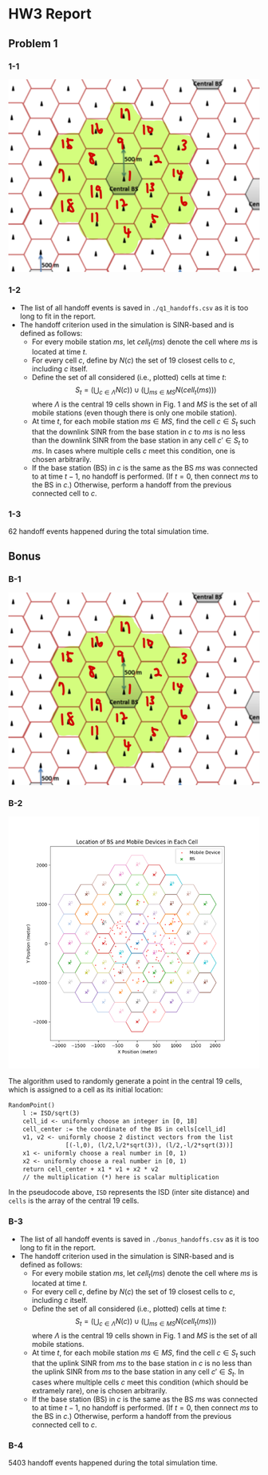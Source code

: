 # HW3 Report

## Problem 1
### 1-1

![cell id arrangement](./cell_id.png)

### 1-2

+ The list of all handoff events is saved in `./q1_handoffs.csv` as it is too long to fit in the report.
+ The handoff criterion used in the simulation is SINR-based and is defined as follows:
    + For every mobile station $ms$, let $cell_t(ms)$ denote the cell where $ms$ is located at time $t$.
    + For every cell $c$, define by $N(c)$ the set of 19 closest cells to $c$, including $c$ itself.
    + Define the set of all considered (i.e., plotted) cells at time $t$:
        $$
        S_t = \left(\bigcup_{c\in \Lambda} N(c)\right) \cup \left(\bigcup_{ms\in MS} N(cell_t(ms))\right)
        $$
        where $\Lambda$ is the central 19 cells shown in Fig. 1 and $MS$ is the set of all mobile stations (even though there is only one mobile station).
    + At time $t$, for each mobile station $ms\in MS$, find the cell $c\in S_t$ such that the downlink SINR from the base station in $c$ to $ms$ is no less than the downlink SINR from the base station in any cell $c'\in S_t$ to $ms$. In cases where multiple cells $c$ meet this condition, one is chosen arbitrarily.
    + If the base station (BS) in $c$ is the same as the BS $ms$ was connected to at time $t-1$, no handoff is performed. (If $t=0$, then connect $ms$ to the BS in $c$.) Otherwise, perform a handoff from the previous connected cell to $c$.


### 1-3

$62$ handoff events happened during the total simulation time.

<div style="break-after:page;"></div>

## Bonus

### B-1

![cell id arrangement](./cell_id.png)

### B-2

![initial cell map](./bonus_initial_map.png)

The algorithm used to randomly generate a point in the central 19 cells, which is assigned to a cell as its initial location:
```c=
RandomPoint()
    l := ISD/sqrt(3)
    cell_id <- uniformly choose an integer in [0, 18]
    cell_center := the coordinate of the BS in cells[cell_id]
    v1, v2 <- uniformly choose 2 distinct vectors from the list 
                [(-l,0), (l/2,l/2*sqrt(3)), (l/2,-l/2*sqrt(3))]
    x1 <- uniformly choose a real number in [0, 1)
    x2 <- uniformly choose a real number in [0, 1)
    return cell_center + x1 * v1 + x2 * v2 
    // the multiplication (*) here is scalar multiplication 
```
In the pseudocode above, `ISD` represents the ISD (inter site distance) and `cells` is the array of the central 19 cells. 

### B-3

+ The list of all handoff events is saved in `./bonus_handoffs.csv` as it is too long to fit in the report.
+ The handoff criterion used in the simulation is SINR-based and is defined as follows:
    + For every mobile station $ms$, let $cell_t(ms)$ denote the cell where $ms$ is located at time $t$.
    + For every cell $c$, define by $N(c)$ the set of 19 closest cells to $c$, including $c$ itself.
    + Define the set of all considered (i.e., plotted) cells at time $t$:
        $$
        S_t = \left(\bigcup_{c\in \Lambda} N(c)\right) \cup \left(\bigcup_{ms\in MS} N(cell_t(ms))\right)
        $$
        where $\Lambda$ is the central 19 cells shown in Fig. 1 and $MS$ is the set of all mobile stations.
    + At time $t$, for each mobile station $ms\in MS$, find the cell $c\in S_t$ such that the uplink SINR from $ms$ to the base station in $c$ is no less than the uplink SINR from $ms$ to the base station in any cell $c'\in S_t$. In cases where multiple cells $c$ meet this condition (which should be extramely rare), one is chosen arbitrarily.
    + If the base station (BS) in $c$ is the same as the BS $ms$ was connected to at time $t-1$, no handoff is performed. (If $t=0$, then connect $ms$ to the BS in $c$.) Otherwise, perform a handoff from the previous connected cell to $c$.



### B-4

$5403$ handoff events happened during the total simulation time.

